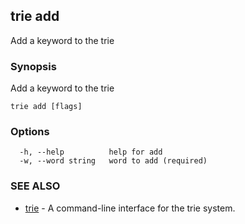 ## trie add

Add a keyword to the trie

### Synopsis

Add a keyword to the trie

```
trie add [flags]
```

### Options

```
  -h, --help          help for add
  -w, --word string   word to add (required)
```

### SEE ALSO

* [trie](trie.md)	 - A command-line interface for the trie system.

